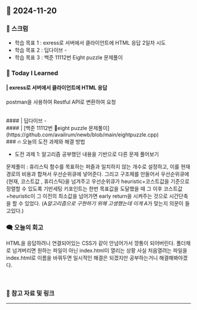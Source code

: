 ## 📆 2024-11-20

### 🔔 스크럼

- 학습 목표 1 : exress로 서버에서 클라이언트에 HTML 응답 2일차 시도
- 학습 목표 2 : 딥다이브 - 
- 학습 목표 3 : 백준 11112번 Eight puzzle 문제풀이
  <br/>


### 🚀 Today I Learned

#### | exress로 서버에서 클라이언트에 HTML 응답

postman을 사용하여 Restful API로 변환하여 요청


<br/>
#### | 딥다이브 - 

<br/>
#### | [백준 11112번 eight puzzle 문제풀이](https://github.com/availrum/newb/blob/main/eightpuzzle.cpp)

<br/>
### 🔥 오늘의 도전 과제와 해결 방법

- 도전 과제 1: 알고리즘 공부했던 내용을 기반으로 다른 문제 풀어보기
  <br/>

문제풀이 : 휴리스틱 함수를 목표하는 퍼즐과 일치하지 않는 개수로 설정하고, 이를 현재 경로의 비용과 합쳐서 우선순위큐에 넣어준다.
그리고 구조체를 만들어서 우선순위큐에 {현재, 코스트값 , 휴리스틱}을 넘겨주고 우선순위큐가 heuristic+코스트값을 기준으로 정렬할 수 있도록 기반세팅
키포인트는 한번 목표값을 도달했을 때 그 이후 코스트값+heuristic이 그 이전의 최소값을 넘어가면 early return을 시켜주는 것으로 시간단축을 할 수 있었다.
(A*알고리즘으로 구현하기 위해 고생했는데 이게 A*가 맞는지 의문이 들고있다.)



### 🗨️ 오늘의 회고

<!--
- 오늘의 학습 경험에 대한 자유로운 생각이나 느낀 점을 기록합니다.
- 성공적인 점, 개선해야 할 점, 새롭게 시도하고 싶은 방법 등을 포함할 수 있습니다.-->

HTML을 응답하려니 연결되어있는 CSS가 같이 안넘어가서 깡통이 되어버린다. 폴더채로 넘겨버리면 원하는 파일이 아닌 index.html이 열리는 상황
사실 처음열려는 파일을 index.html로 이름을 바꿔두면 일시적인 해결은 되겠지만 공부하는거니 해결해봐야겠다.

  <br/>


### 📰 참고 자료 및 링크
---
